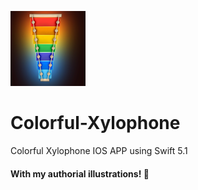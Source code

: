 ![Image](https://raw.githubusercontent.com/joaoipiraja/Colorful-Xylophone/master/Colorful%20Xylophone/Assets.xcassets/AppIcon.appiconset/120.png)
# Colorful-Xylophone
Colorful Xylophone IOS APP using Swift 5.1
#### With my authorial illustrations! 🎨
